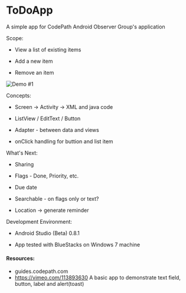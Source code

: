 # ToDoApp
A simple app for CodePath Android Observer Group's application

Scope:

* View a list of existing items

* Add a new item

* Remove an item



![Demo #1](https://cloud.githubusercontent.com/assets/929507/5890881/c777bc52-a427-11e4-8909-2c14eddfc4e4.gif)



  
Concepts:

* Screen -> Activity -> XML and java code

* ListView / EditText / Button

* Adapter - between data and views

* onClick handling for buttion and list item

  
What's Next:

* Sharing

* Flags - Done, Priority, etc.

* Due date

* Searchable - on flags only or text?

* Location -> generate reminder

  
  
Development Environment:

* Android Studio (Beta) 0.8.1

* App tested with BlueStacks on Windows 7 machine

  
  
#### Resources:

* guides.codepath.com
* https://vimeo.com/113893630
    A basic app to demonstrate text field, button, label and alert(toast)
 
